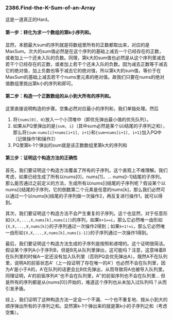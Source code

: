 ### 2386.Find-the-K-Sum-of-an-Array

这是一道真正的Hard。

#### 第一步：转化为求一个数组的第k小序列和。
显然，本题最大sum的序列就是将数组里所有的正数都取出来，对应的是MaxSum。次大的sum值必然是在这个序列的基础上减去一个已经存在的正数，或者加上一个还未入队的负数。同理，第k大的sum值也必然是从这个序列里减去若干个已经存在的正数，或者加上若干个还未入队的负数。因为减去正数等于减去它的绝对值，加上负数也等于减去它的绝对值，所以第k大的sum值，等价于在MaxSum的基础上减去若干个nums里元素的绝对值。故我们只要在nums的绝对值数组里挑出第k小的序列和即可。

#### 第二步：构造一个正数数组的从小到大所有的序列和。
这里直接说明构造的步骤。空集必然对应最小的序列和，我们单独处理。然后
1. 将`{nums[0], 0}`放入一个小顶堆中（即优先弹出最小值的优先队列）。
2. 如果从PQ里弹出的是`{sum, i}`（其中sum必然是某个以i结尾的子序列之和），那么将`{sum-nums[i]+nums[i+1], i+1}`和`{sum+nums[i+1], i+1}`加入PQ中（记做操作1和操作2）
3. PQ里第k-1个弹出的sum就是该正数数组里第k大的序列和

#### 第三步：证明这个构造方法的正确性
首先，我们要证明这个构造方法覆盖了所有的子序列。这个直观上不难理解。我们考虑，如果已经生成了所有以nums[0]，nums[1]，... nums[i-1]结尾的子序列，那么能否通过之前定义的方法，生成所有以nums[i]结尾的子序列呢？假设某个以nums[i]结尾的子序列，它的倒数第二个元素是任意的nums[k]，那么我们必然可以通过一个以nums[k]结尾的子序列做一次操作2，再反复进行操作1，就可以得到。

其次，我们要证明这个构造方法不会产生重复的子序列。这个也显然，对于任意形如`{X,X,...,X,nums[k],nums[i]}`的序列，如果`k+1==i`，那么它必然唯一由形如`{X,X,...,X,nums[k]}`的子序列通过一次操作2得到；如果`k+1!=i`，那么它必然唯一由形如`{X,X,...,X,nums[k],nums[i-1]}`的子序列通过一次操作1得到。

最后，我们要证明这个构造方法生成的子序列是按照和递增的。这个证明很简洁。假设某个序列A小于序列B，但是B先从队列里弹出，这可能吗？注意，这意味着B在队列里的时候A一定还没有加入队列里（否则PQ会优先弹出A）。既然A不在队列里，说明A的前驱状态A'（上一段证明了存在唯一的A'）也必然不会在队列里，因为A'是小于A的，A'在队列的话更会比B优先弹出，从而导致将A也被导入队列里。同理证明，A'的前驱序列A''也不会在队列里，A''的前驱序列也不会在队列里... 但是所有的序列都是从{nums[0]}开始的，难道这个序列也从未加入过队列吗？从而引发矛盾。

综上，我们证明了这种构造方法一定会一个不漏、一个也不重复地、按从小到大的顺序弹出所有的子序列之和。显然第k-1个弹出来的就是第k小的子序列之和（考虑空集）。
